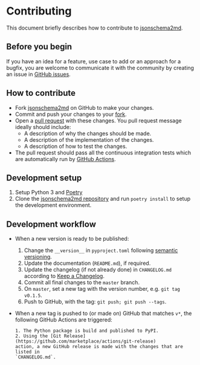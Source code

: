 # Contributing

This document briefly describes how to contribute to
[jsonschema2md](https://github.com/ralfg/jsonschema2md).

## Before you begin

If you have an idea for a feature, use case to add or an approach for a bugfix,
you are welcome to communicate it with the community by creating an issue in
[GitHub issues](https://github.com/ralfg/jsonschema2md/issues).

## How to contribute

- Fork [jsonschema2md](https://github.com/ralfg/jsonschema2md) on GitHub to
  make your changes.
- Commit and push your changes to your
  [fork](https://help.github.com/articles/pushing-to-a-remote/).
- Open a
  [pull request](https://help.github.com/articles/creating-a-pull-request/)
  with these changes. You pull request message ideally should include:
  - A description of why the changes should be made.
  - A description of the implementation of the changes.
  - A description of how to test the changes.
- The pull request should pass all the continuous integration tests which are
  automatically run by
  [GitHub Actions](https://github.com/ralfg/jsonschema2md/actions).

## Development setup

1. Setup Python 3 and [Poetry](https://python-poetry.org/docs/)
2. Clone the [jsonschema2md repository](https://github.com/ralfg/jsonschema2md) and
   run `poetry install` to setup the development environment.

## Development workflow

- When a new version is ready to be published:

  1. Change the `__version__` in `pyproject.toml` following
     [semantic versioning](https://semver.org/).
  2. Update the documentation (`README.md`), if required.
  3. Update the changelog (if not already done) in `CHANGELOG.md` according to
     [Keep a Changelog](https://keepachangelog.com/en/1.0.0/).
  4. Commit all final changes to the `master` branch.
  5. On `master`, set a new tag with the version number, e.g. `git tag v0.1.5`.
  6. Push to GitHub, with the tag: `git push; git push --tags`.

- When a new tag is pushed to (or made on) GitHub that matches `v*`, the
  following GitHub Actions are triggered:

      1. The Python package is build and published to PyPI.
      2. Using the [Git Release](https://github.com/marketplace/actions/git-release)
      action, a new GitHub release is made with the changes that are listed in
      `CHANGELOG.md`.
